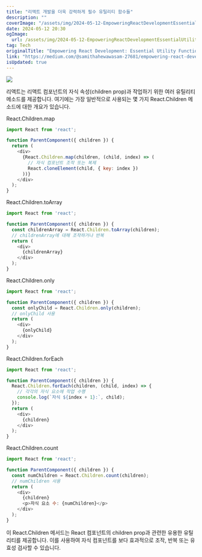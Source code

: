 ```yaml
---
title: "리액트 개발을 더욱 강력하게 필수 유틸리티 함수들"
description: ""
coverImage: "/assets/img/2024-05-12-EmpoweringReactDevelopmentEssentialUtilityFunctions_0.png"
date: 2024-05-12 20:30
ogImage: 
  url: /assets/img/2024-05-12-EmpoweringReactDevelopmentEssentialUtilityFunctions_0.png
tag: Tech
originalTitle: "Empowering React Development: Essential Utility Functions"
link: "https://medium.com/@samithahewawasam-27681/empowering-react-development-essential-utility-functions-0766aef65271"
isUpdated: true
---
```





<img src="/assets/img/2024-05-12-EmpoweringReactDevelopmentEssentialUtilityFunctions_0.png" />

리액트는 리액트 컴포넌트의 자식 속성(children prop)과 작업하기 위한 여러 유틸리티 메소드를 제공합니다. 여기에는 가장 일반적으로 사용되는 몇 가지 React.Children 메소드에 대한 개요가 있습니다.

React.Children.map

```js
import React from 'react';

function ParentComponent({ children }) {
  return (
    <div>
      {React.Children.map(children, (child, index) => (
        // 자식 컴포넌트 조작 또는 복제
        React.cloneElement(child, { key: index })
      ))}
    </div>
  );
}
```



React.Children.toArray

```js
import React from 'react';

function ParentComponent({ children }) {
  const childrenArray = React.Children.toArray(children);
  // childrenArray에 대해 조작하거나 반복
  return (
    <div>
      {childrenArray}
    </div>
  );
}
```

React.Children.only

```js
import React from 'react';

function ParentComponent({ children }) {
  const onlyChild = React.Children.only(children);
  // onlyChild 사용
  return (
    <div>
      {onlyChild}
    </div>
  );
}
```



React.Children.forEach

```js
import React from 'react';

function ParentComponent({ children }) {
  React.Children.forEach(children, (child, index) => {
    // 각각의 자식 요소에 작업 수행
    console.log(`자식 ${index + 1}:`, child);
  });
  return (
    <div>
      {children}
    </div>
  );
}
```

React.Children.count

```js
import React from 'react';

function ParentComponent({ children }) {
  const numChildren = React.Children.count(children);
  // numChildren 사용
  return (
    <div>
      {children}
      <p>자식 요소 수: {numChildren}</p>
    </div>
  );
}
```



이 React.Children 메서드는 React 컴포넌트의 children prop과 관련한 유용한 유틸리티를 제공합니다. 이를 사용하여 자식 컴포넌트를 보다 효과적으로 조작, 반복 또는 유효성 검사할 수 있습니다.